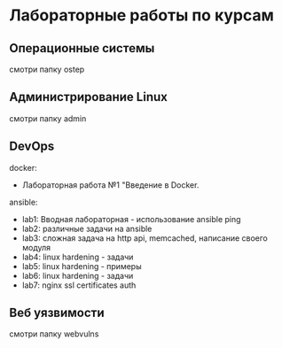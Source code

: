# Лабораторные работы по курсам

## Операционные системы

смотри папку ostep

## Администрирование Linux

смотри папку admin

## DevOps

docker: 
- Лабораторная работа №1 "Введение в Docker.

ansible:
- lab1: Вводная лабораторная - использование ansible ping
- lab2: различные задачи на ansible
- lab3: сложная задача на http api, memcached, написание своего модуля
- lab4: linux hardening - задачи
- lab5: linux hardening - примеры
- lab6: linux hardening - задачи
- lab7: nginx ssl certificates auth

## Веб уязвимости

смотри папку webvulns
